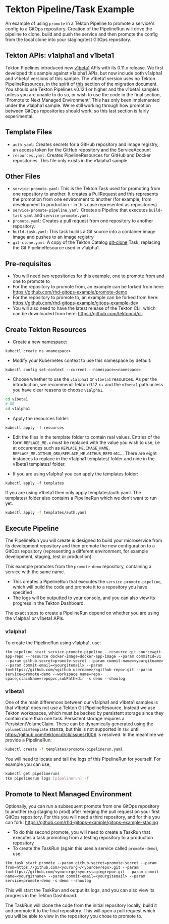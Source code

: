 # Tekton Pipeline/Task Example  

An example of using `promote` in a Tekton Pipeline to promote a service's config to a GitOps repository.  Creation of the PipelineRun will drive the pipeline to clone, build and push the service and then promote the config from the local clone into your staging/test GitOps repository.

## Tekton APIs: v1alpha1 and v1beta1

Tekton Pipelines introduced new [v1beta1](https://github.com/tektoncd/pipeline/blob/master/docs/migrating-v1alpha1-to-v1beta1.md) APIs with its 0.11.x release. We first developed this sample against v1alpha1 APIs, but now include both v1alpha1 and v1beta1 versions of this sample. The v1beta1 version uses no Tekton PipelineResources, in the spirit of [this](https://github.com/tektoncd/pipeline/blob/master/docs/migrating-v1alpha1-to-v1beta1.md#replacing-pipelineresources-with-tasks) section of the migration document. You should use Tekton Pipelines v0.12.1 or higher and the v1beta1 samples unless you are unable to do so, or wish to use the code in the final section, 'Promote to Next Managed Environment'. This has only been implemented under the v1alpha1 sample. We're still working through how promotion between GitOps repositories should work, so this last section is fairly experimental.

## Template Files

- `auth.yaml`: Creates secrets for a GitHub repository and image registry, an access token for the GitHub repository and the ServiceAccount
- `resources.yaml`: Creates PipelineResources for GitHub and Docker repositories. This file only exists in the v1alpha1 sample.

## Other Files

- `service-promote.yaml`: This is the Tekton Task used for promoting from one repository to another. It creates a PullRequest and this represents the promotion from one environment to another (for example, from development to production - in this case represented as repositories)
- `service-promote-pipeline.yaml`: Creates a Pipeline that executes `build-task.yaml` and `service-promote.yaml`.
- `promote.yaml`: Creates a pull request from one repository to another repository.
- `build-task.yaml`: This task builds a Git source into a container image image and pushes to an image registry
- `git-clone.yaml`: A copy of the Tekton Catalog [git-clone](https://github.com/tektoncd/catalog/blob/v1beta1/git/git-clone.yaml) Task, replacing the Git PipelineResource used in v1alpha1.

## Pre-requisites

- You will need two repositories for this example, one to promote from and one to promote to 
- For the repository to promote from, an example can be forked from here: https://github.com/rhd-gitops-example/promote-demo
- For the repository to promote to, an example can be forked from here:
 https://github.com/rhd-gitops-example/gitops-example-dev
- You will also need to have the latest release of the Tekton CLI, which can be downloaded from here: https://github.com/tektoncd/cli

## Create Tekton Resources

- Create a new namespace:

```shell
kubectl create ns <namespace>
```

- Modify your Kubernetes context to use this namespace by default:

```shell
kubectl config set-context --current --namespace=<namespace>
```

- Choose whether to use the `v1alpha1` or `v1beta1` resources. As per the introduction, we recommend Tekton 0.12.x+ and the `v1beta1` path unless you have clear reasons to choose `v1alpha1`.

```sh
cd v1beta1
# OR
cd v1alpha1
```

- Apply the resources folder:

```shell
kubectl apply -f resources
```

- Edit the files in the template folder to contain real values. Entries of the form `REPLACE_ME.x` must be replaced with the value you wish to use, i.e at occurences such as `REPLACE_ME.IMAGE_NAME`, `REPLACE_ME.GITHUB_ORG/REPLACE_ME.GITHUB_REPO` etc... There are eight instances to replace in the v1alpha1 templates/ folder and nine in the v1beta1 templates/ folder.

- If you are using v1alpha1 you can apply the templates folder:

```shell
kubectl apply -f templates
```

If you are using v1beta1 then only apply templates/auth.yaml. The templates/ folder also contains a PipelineRun which we don't want to run yet.

```sh
kubectl apply -f templates/auth.yaml
```

## Execute Pipeline

The PipelineRun you will create is designed to build your microservice from its development repository and then promote the new configuration to a GitOps repository (representing a different environment, for example development, staging, test or production).

This example promotes from the `promote-demo` repository, containing a service with the same name.

- This creates a PipelineRun that executes the `service-promote-pipeline`, which will build the code and promote it to a repository you have specified
- The logs will be outputted to your console, and you can also view its progress in the Tekton Dashboard.

The exact steps to create a PipelineRun depend on whether you are using the v1alpha1 or v1beta1 APIs.

### v1alpha1

To create the PipelineRun using v1alpha1, use:

```shell
tkn pipeline start service-promote-pipeline --resource git-source=git-app-repo --resource docker-image=docker-app-image --param commitId=v1 --param github-secret=promote-secret --param commit-name=<yourgitname> --param commit-email=<yourgitemail> --param to=https://github.com/<github username>/<github repo>.git --param service=promote-demo --workspace name=repo-space,claimName=repopvc,subPath=dir -s demo --showlog
```

### v1beta1

One of the main differences between our v1alpha1 and v1beta1 samples is that v1beta1 does not use a Tekton Git PipelineResource. Instead we use Tekton workspaces, which must be backed by persistent storage since they contain more than one task. Persistent storage requires a PersistentVolumeClaim. These can be dynamically generated using the `volumeClaimTemplate` stanza, but this is not supported in `tkn` until https://github.com/tektoncd/cli/issues/1006 is resolved. In the meantime we provide a PipelineRun:

```sh
kubectl create -f templates/promote-pipelinerun.yaml
```

You will need to locate and tail the logs of this PipelineRun for yourself. For example you can use, 

```sh
kubectl get pipelineruns
tkn pipelinerun logs [pipelinerun] -f
```

## Promote to Next Managed Environment

Optionally, you can run a subsequent promote from one GitOps repository to another (e.g staging to prod) after merging the pull request on your first GitOps repository. For this you will need a third repository, and for this you can fork: https://github.com/rhd-gitops-example/gitops-example-staging

- To do this second promote, you will need to create a TaskRun that executes a task promoting from a testing repository to a production repository
- To create the TaskRun (again this uses a service called `promote-demo`), use:

```shell
tkn task start promote --param github-secret=promote-secret --param from=https://github.com/<yourorg>/<yourdevrepo>.git --param to=https://github.com/<yourorg>/<yourstagingrepo>.git --param commit-name=<yourgitname> --param commit-email=<yourgitemail> --param service=promote-demo -s demo --showlog
```

This will start the TaskRun and output its logs, and you can also view its progress in the Tekton Dashboard.

The TaskRun will clone the code from the initial repository locally, build it and promote it to the final repository. This will open a pull request which you will be able to view in the repository you chose to promote to.
